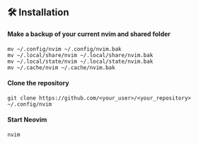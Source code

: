 ## 🛠️ Installation

#### Make a backup of your current nvim and shared folder

```shell
mv ~/.config/nvim ~/.config/nvim.bak
mv ~/.local/share/nvim ~/.local/share/nvim.bak
mv ~/.local/state/nvim ~/.local/state/nvim.bak
mv ~/.cache/nvim ~/.cache/nvim.bak
```
#### Clone the repository

```shell
git clone https://github.com/<your_user>/<your_repository> ~/.config/nvim
```

#### Start Neovim

```shell
nvim
```
